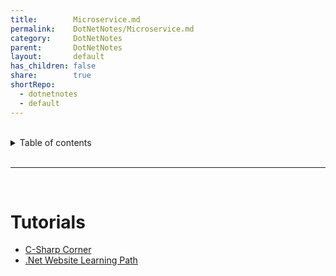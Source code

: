 ```yaml
---
title:        Microservice.md    
permalink:    DotNetNotes/Microservice.md    
category:     DotNetNotes    
parent:       DotNetNotes    
layout:       default    
has_children: false    
share:        true    
shortRepo:    
  - dotnetnotes    
  - default    
---
```

    
    
<br/>    
    
<details markdown="block">    
<summary>    
Table of contents    
</summary>    
{: .text-delta }    
1. TOC    
{:toc}    
</details>    
    
<br/>    
    
***    
    
<br/>    
    
# Tutorials    
    
- [C-Sharp Corner](https://www.c-sharpcorner.com/article/microservice-using-asp-net-core/)    
- [.Net Website Learning Path](https://learn.microsoft.com/en-us/training/paths/create-microservices-with-dotnet/)